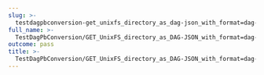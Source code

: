 ```yaml
---
slug: >-
  testdagpbconversion-get_unixfs_directory_as_dag-json_with_format=dag-json_converts_to_the_expected_content-type-header_content-type
full_name: >-
  TestDagPbConversion/GET_UnixFS_directory_as_DAG-JSON_with_format=dag-json_converts_to_the_expected_Content-Type/Header_Content-Type
outcome: pass
title: >-
  TestDagPbConversion/GET_UnixFS_directory_as_DAG-JSON_with_format=dag-json_converts_to_the_expected_Content-Type/Header_Content-Type
---
```


